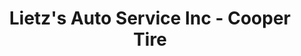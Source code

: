 ---
title: "Lietz's Auto Service Inc - Cooper Tire"
url: /mosinee/lietzs-auto-service-inc-cooper-tire/
shop: Autowerkstatt
---